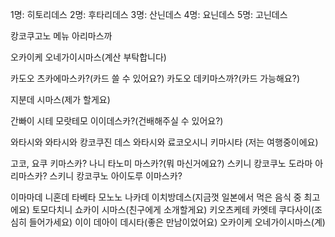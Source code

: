 
1명: 히토리데스
2명: 후타리데스
3명: 산닌데스
4명: 요닌데스
5명: 고닌데스

캉코쿠고노 메뉴 아리마스까

오카이케 오네가이시마스(계산 부탁합니다)

카도오 츠카에마스카?(카드 쓸 수 있어요?)
카도오 데키마스까?(카드 가능해요?)

지분데 시마스(제가 할게요)

간빠이 시테 모랏테모 이이데스카?(건배해주실 수 있어요?)

와타시와
와타시와 캉코쿠진 데스
와타시와 료코오시니 키마시타 (저는 여행중이에요)

고코, 요쿠 키마스카?
나니 타노미 마스카?(뭐 마신거에요?)
스키니 캉코쿠노 도라마 아리마스카?
스키니 캉코쿠노 아이도루 이마스카?

이마마데 니혼데 타베타 모노노 나카데 이치방데스(지금껏 일본에서 먹은 음식 중 최고에요)
토모다치니 쇼카이 시마스(친구에게 소개할게요)
키오츠케테 카엣테 쿠다사이(조심히 들어가세요)
이이 데아이 데시타(좋은 만남이었어요)
오카이케 오네가이시마스(계)
